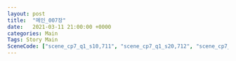```yaml
---
layout: post
title:  "메인_007장"
date:   2021-03-11 21:00:00 +0000
categories: Main
Tags: Story Main
SceneCode: ["scene_cp7_q1_s10,711", "scene_cp7_q1_s20,712", "scene_cp7_q2_s10,721", "scene_cp7_q2_s20,722", "scene_cp7_q3_s10,731", "scene_cp7_q3_s20,732", "scene_cp7_q4_s10,741", "scene_cp7_q4_s20,742", "scene_cp7_q4_s30,743"]
---
```

